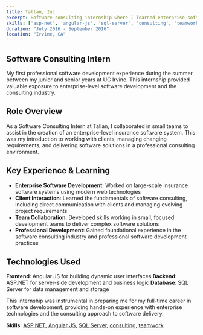 ```yaml
---
title: Tallan, Inc
excerpt: Software consulting internship where I learned enterprise software development and client management skills.
skills: ['asp-net', 'angular-js', 'sql-server', 'consulting', 'teamwork']
duration: "July 2016 - September 2016"
location: "Irvine, CA"
---
```


## Software Consulting Intern

My first professional software development experience during the summer between my junior and senior years at UC Irvine. This internship provided valuable exposure to enterprise-level software development and the consulting industry.

## Role Overview

As a Software Consulting Intern at Tallan, I collaborated in small teams to assist in the creation of an enterprise-level insurance software system. This was my introduction to working with clients, managing changing requirements, and delivering software solutions in a professional consulting environment.

## Key Experience & Learning

- **Enterprise Software Development**: Worked on large-scale insurance software systems using modern web technologies
- **Client Interaction**: Learned the fundamentals of software consulting, including direct communication with clients and managing evolving project requirements
- **Team Collaboration**: Developed skills working in small, focused development teams to deliver complex software solutions
- **Professional Development**: Gained foundational experience in the software consulting industry and professional software development practices

## Technologies Used

**Frontend**: Angular JS for building dynamic user interfaces
**Backend**: ASP.NET for server-side development and business logic
**Database**: SQL Server for data management and storage

This internship was instrumental in preparing me for my full-time career in software development, providing hands-on experience with enterprise technologies and the consulting approach to software delivery.

**Skills**: [ASP.NET](/skill/asp-net/), [Angular JS](/skill/angular-js/), [SQL Server](/skill/sql-server/), [consulting](/skill/consulting/), [teamwork](/skill/teamwork/)
